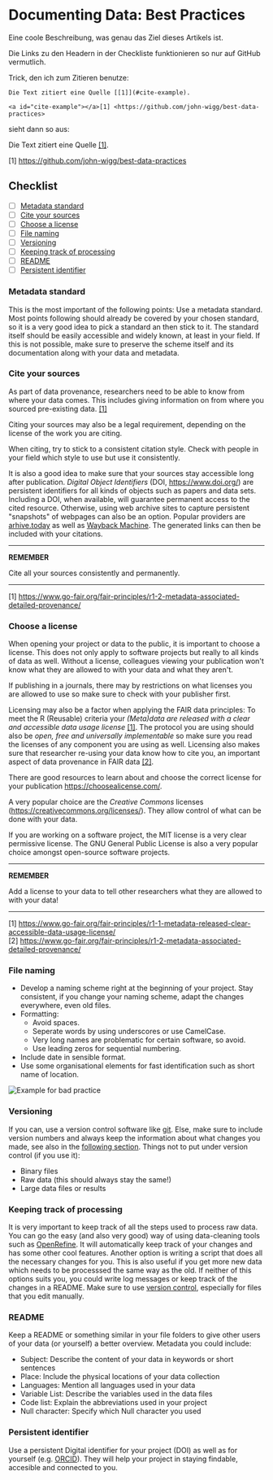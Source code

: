 # Documenting Data: Best Practices

Eine coole Beschreibung, was genau das Ziel dieses Artikels ist.

Die Links zu den Headern in der Checkliste funktionieren so nur auf GitHub vermutlich.

Trick, den ich zum Zitieren benutze:

```
Die Text zitiert eine Quelle [[1]](#cite-example).

<a id="cite-example"></a>[1] <https://github.com/john-wigg/best-data-practices>
```

sieht dann so aus:

Die Text zitiert eine Quelle [[1]](#cite-example).

<a id="cite-example"></a>[1] <https://github.com/john-wigg/best-data-practices>

## Checklist

- [ ] [Metadata standard](#metadata-standard)
- [ ] [Cite your sources](#cite-your-sources)
- [ ] [Choose a license](#choose-a-license)  
- [ ] [File naming](#file-naming)  
- [ ] [Versioning](#versioning)  
- [ ] [Keeping track of processing](#keeping-track-of-processing)  
- [ ] [README](#readme)  
- [ ] [Persistent identifier](#persistent-identifier)

### Metadata standard
This is the most important of the following points:
Use a metadata standard. 
Most points following should already be covered by your chosen standard, so it is a very good idea to pick a standard an then stick to it.
The standard itself should be easily accessible and widely known, at least in your field. If this is not possible, make sure to preserve the scheme itself and its documentation along with your data and metadata.

### Cite your sources

As part of data provenance, researchers need to be able to know from where your data comes. This includes giving information on from where you sourced pre-existing data. [[1]](#cite-fair-provenance-1)

Citing your sources may also be a legal requirement, depending on the license of the work you are citing.

When citing, try to stick to a consistent citation style. Check with people in your field which style to use but use it consistently.

It is also a good idea to make sure that your sources stay accessible long after publication. *Digital Object Identifiers* (DOI, https://www.doi.org/) are persistent identifiers for all kinds of objects such as papers and data sets. Including a DOI, when available, will guarantee permanent access to the cited resource. Otherwise, using web archive sites to capture persistent "snapshots" of webpages can also be an option. Popular providers are [arhive.today](http://archive.today) as well as [Wayback Machine](https://web.archive.org/save). The generated links can then be included with your citations.

***
**REMEMBER**

Cite all your sources consistently and permanently.

***


<a id="cite-fair-provenance-1"></a>[1] <https://www.go-fair.org/fair-principles/r1-2-metadata-associated-detailed-provenance/>


### Choose a license

When opening your project or data to the public, it is important to choose a license. This does not only apply to software projects but really to all kinds of data as well. Without a license, colleagues viewing your publication won't know what they are allowed to with your data and what they aren't.

If publishing in a journals, there may by restrictions on what licenses you are allowed to use so make sure to check with your publisher first.

Licensing may also be a factor when applying the FAIR data principles: To meet the R (Reusable) criteria your *(Meta)data are released with a clear and accessible data usage license* [[1]](#cite-fair-license). The protocol you are using should also be *open, free and universally implementable* so make sure you read the licenses of any component you are using as well. Licensing also makes sure that researcher re-using your data know how to cite you, an important aspect of data provenance in FAIR data [[2]](#cite-fair-provenance-2).

There are good resources to learn about and choose the correct license for your publication https://choosealicense.com/.

A very popular choice are the *Creative Commons* licenses (https://creativecommons.org/licenses/). They allow control of what can be done with your data.

If you are working on a software project, the MIT license is a very clear permissive license. The GNU General Public License is also a very popular choice amongst open-source software projects.

***
**REMEMBER**

Add a license to your data to tell other researchers what they are allowed to with your data!

***

<a id="cite-fair-license"></a>[1] <https://www.go-fair.org/fair-principles/r1-1-metadata-released-clear-accessible-data-usage-license/><br>
<a id="cite-fair-provenance-2"></a>[2] <https://www.go-fair.org/fair-principles/r1-2-metadata-associated-detailed-provenance/>

### File naming

* Develop a naming scheme right at the beginning of your project. Stay consistent, if you change your naming scheme, adapt the changes everywhere, even old files.
* Formatting:
  * Avoid spaces.
  * Seperate words by using underscores or use CamelCase.
  * Very long names are problematic for certain software, so avoid.
  * Use leading zeros for sequential numbering.
* Include date in sensible format.
* Use some organisational elements for fast identification such as short name of location.

![Example for bad practice](https://imgs.xkcd.com/comics/documents.png (An example for very bad practice https://xkcd.com/1459/))

### Versioning

If you can, use a version control software like [git](https://git-scm.com/). 
Else, make sure to include version numbers and always keep the information about what changes you made, see also in the [following section](#keeping-track-of-processing).
Things not to put under version control (if you use it):
* Binary files
* Raw data (this should always stay the same!)
* Large data files or results


### Keeping track of processing
It is very important to keep track of all the steps used to process raw data. You can go the easy (and also very good) way of using data-cleaning tools such as [OpenRefine](https://openrefine.org/). It will automatically keep track of your changes and has some other cool features.
Another option is writing a script that does all the necessary changes for you. This is also useful if you get more new data which needs to be processsed the same way as the old.
If neither of this options suits you, you could write log messages or keep track of the changes in a README. Make sure to use [version control](#versioning), especially for files that you edit manually. 

### README

Keep a README or something similar in your file folders to give other users of your data (or yourself) a better overview. Metadata you could include:
* Subject: Describe the content of your data in keywords or short sentences
* Place: Include the physical locations of your data collection
* Languages: Mention all languages used in your data
* Variable List: Describe the variables used in the data files
* Code list: Explain the abbreviations used in your project
* Null character: Specify which Null character you used

### Persistent identifier

Use a persistent Digital identifier for your project (DOI) as well as for yourself (e.g. [ORCID](https://orcid.org/)).
They will help your project in staying findable, accesible and connected to you.
